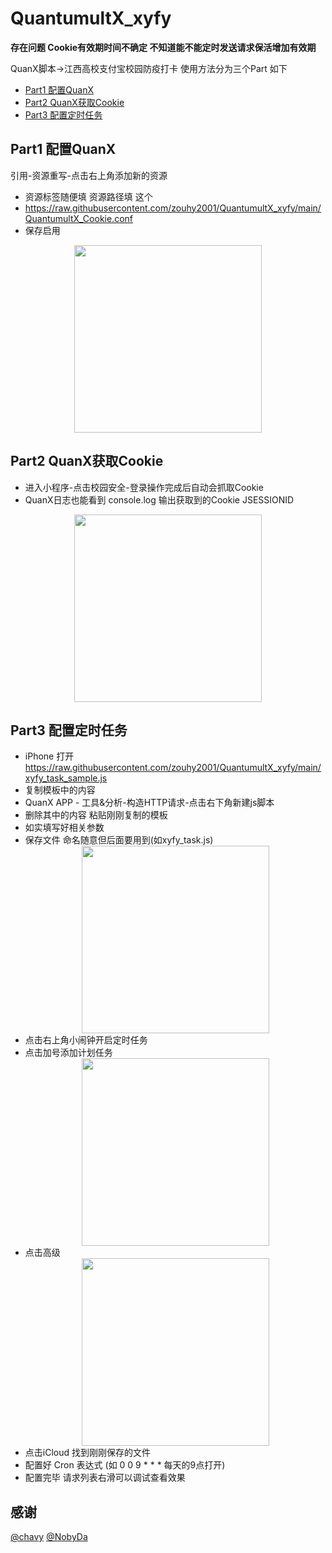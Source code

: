 # QuantumultX_xyfy
**存在问题 Cookie有效期时间不确定 不知道能不能定时发送请求保活增加有效期**

QuanX脚本->江西高校支付宝校园防疫打卡 使用方法分为三个Part 如下
  - [Part1 配置QuanX](#part1-配置quanx)
  - [Part2 QuanX获取Cookie](#part2-quanx获取cookie)
  - [Part3 配置定时任务](#part3-配置定时任务)
## Part1 配置QuanX
引用-资源重写-点击右上角添加新的资源
  - 资源标签随便填 资源路径填 这个 
  - https://raw.githubusercontent.com/zouhy2001/QuantumultX_xyfy/main/QuantumultX_Cookie.conf
  - 保存启用
<div align=center>
<img src="https://user-images.githubusercontent.com/57806936/185795414-0371e010-c05d-422a-9bb8-a0945680b74b.PNG" width="300px">
</div>

## Part2 QuanX获取Cookie
  - 进入小程序-点击校园安全-登录操作完成后自动会抓取Cookie
  - QuanX日志也能看到 console.log 输出获取到的Cookie JSESSIONID
<div align=center>
<img src="https://user-images.githubusercontent.com/57806936/185795953-474ef2c5-3053-450a-828e-f0ee1ac005ba.jpg" width="300px">
</div>

## Part3 配置定时任务
  - iPhone 打开 https://raw.githubusercontent.com/zouhy2001/QuantumultX_xyfy/main/xyfy_task_sample.js
  - 复制模板中的内容
  - QuanX APP - 工具&分析-构造HTTP请求-点击右下角新建js脚本
  - 删除其中的内容 粘贴刚刚复制的模板
  - 如实填写好相关参数
  - 保存文件 命名随意但后面要用到(如xyfy_task.js)
    <div align=center>
    <img src="https://user-images.githubusercontent.com/57806936/185796400-c2b0541e-67ff-498b-a2bb-cc268a9bcf5c.png" width="300px">
    </div>
  - 点击右上角小闹钟开启定时任务
  - 点击加号添加计划任务
    <div align=center>
    <img src="https://user-images.githubusercontent.com/57806936/185796529-8dbd0e13-07a0-43a5-9a24-52573d1b8b78.png" width="300px">
    </div>
  - 点击高级
    <div align=center>
    <img src="https://user-images.githubusercontent.com/57806936/185796592-ffe6e044-7be1-4abe-ae17-6730e31c493b.png" width="300px">
    </div>
  - 点击iCloud 找到刚刚保存的文件
  - 配置好 Cron 表达式 (如 0 0 9 * * * 每天的9点打开)
  - 配置完毕 请求列表右滑可以调试查看效果
## 感谢
[@chavy](https://github.com/chavyleung)
[@NobyDa](https://github.com/NobyDa)
